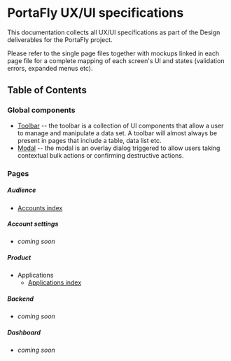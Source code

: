 # PortaFly UX/UI specifications
This documentation collects all UX/UI specifications as part of the Design deliverables for the PortaFly project.

Please refer to the single page files together with mockups linked in each page file for a complete mapping of each screen's UI and states (validation errors, expanded menus etc).

## Table of Contents

### Global components
* [Toolbar](./global_components/toolbar.md) -- the toolbar is a collection of UI components that allow a user to manage and manipulate a data set. A toolbar will almost always be present in pages that include a table, data list etc.
* [Modal](./global_components/modal.md) -- the modal is an overlay dialog triggered to allow users taking contextual bulk actions or confirming destructive actions.

### Pages
##### Audience
* [Accounts index](./accounts/index.md)

##### Account settings
* _coming soon_

##### Product
* Applications
  * [Applications index](./product/applications/index.md)

##### Backend
* _coming soon_

##### Dashboard
* _coming soon_
